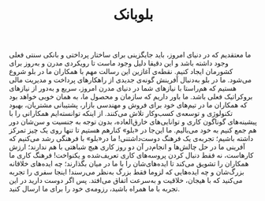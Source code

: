 ﻿---
layout: post
title: بلوبانک
name_en: blubank
company_slug: blubank
logo: 
cover: 
company_count:
founded:
location: ""
total_review: 
total_interview: 
salary_avg: 
salary_min: 
salary_max: 
rate: 
view_count: 
industry: بانکداری
city: تهران, تهران
size_en: VS
size: 201-500 نفر
site: http://blubank.com/
---

ما معتقدیم که در دنیای امروز، باید جایگزینی برای ساختار پرداختی و بانکی سنتی فعلی وجود داشته باشد و این دقیقا دلیل وجود ماست تا رویکردی مدرن و به‌روز برای کشورمان ایجاد کنیم. نقطه‌ی آغازین این رسالت مهم با همکاران ما در بلو شروع می‌شود. ما در بلو به‌دنبال آفرینش گونه‌ی جدیدی از راهکارهای پرداخت و مدیریت مالی هستیم که هم‌راستا با نیازهای شما در دنیای مدرن امروز، سریع و به‌دور از نیازهای بروکراتیک فعلی باشد.
ما باور داریم که سازمان و محصول ما، به همان خوبی خواهد بود که همکاران ما در تیم‌های خود برای فروش و مهندسی بازار، پشتیبانی مشتریان، بهبود تکنولوژی و توسعه‌ی کسب‌وکار تلاش می‌کنند. از اینکه توانسته‌ایم همکارانی را با پیشینه‌های گوناگون کاری و توانایی‌های خارق‌العاده، بدون توجه به جنسیت و سن‌شان دور هم جمع کنیم به خود می‌بالیم. ما این‌جا در «بلو» کنارهم هستیم تا تنها روی یک چیز تمرکز داشته باشیم؛ تجربه‌ی یک فرهنگ دوست‌داشتنی!
ما در«بلو» با فرهنگی رشد می‌کنیم که در آن دو روز کاری هیچ شباهتی با هم ندارند؛ ارزش‎‌آفرینی ما در حل چالش‌ها و انجام کارهاست، نه فقط دنبال کردن پروسه‌های کاری تعریف‌شده و یکنواخت! فرهنگ کاری ما همکاران را تشویق می‌کند تا ایده‌های‌شان را با ما در میان بگذارند؛ چه ایده‌های خلاقانه بزرگ‌شان و چه ایده‌هایی که لزوما فقط بزرگ به‌نظر می‌رسند! اینجا سفری را تجربه می‌کنید که با هیجان، خلاقیت و به‌سرعت اتفاق می‌افتد. پس اگر دوست دارید در این تجربه با ما همراه باشید، رزومه‌ی خود را برای ما ارسال کنید.
